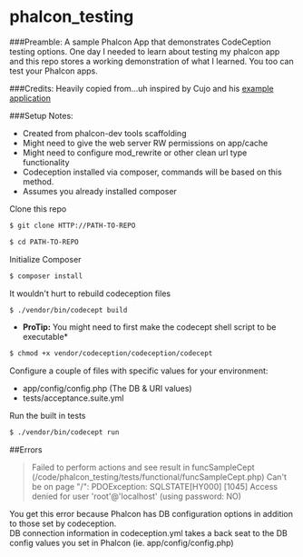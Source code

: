 
phalcon_testing
===============
###Preamble: 
A sample Phalcon App that demonstrates CodeCeption testing options.  One day I needed to learn about testing my phalcon app and this repo stores a working demonstration of what I learned.  You too can test your Phalcon apps.


###Credits:
Heavily copied from...uh inspired by Cujo and his [example application](https://github.com/cujo/Codeception-Phalcon1-Example)

###Setup Notes:
- Created from phalcon-dev tools scaffolding
- Might need to give the web server RW permissions on app/cache
- Might need to configure mod_rewrite or other clean url type functionality
- Codeception installed via composer, commands will be based on this method.
- Assumes you already installed composer


Clone this repo
```sh
$ git clone HTTP://PATH-TO-REPO
```

```sh
$ cd PATH-TO-REPO
```
   
Initialize Composer
```sh
$ composer install
```

It wouldn't hurt to rebuild codeception files
```sh
$ ./vendor/bin/codecept build
```
* **ProTip:** You might need to first make the codecept shell script to be executable*
```sh
$ chmod +x vendor/codeception/codeception/codecept
```

Configure a couple of files with specific values for your environment:
- app/config/config.php (The DB & URI values)
- tests/acceptance.suite.yml


Run the built in tests
```sh
$ ./vendor/bin/codecept run
```


##Errors
> Failed to perform actions and see result in funcSampleCept (/code/phalcon_testing/tests/functional/funcSampleCept.php)
> Can't be on page "/":
> PDOException: SQLSTATE[HY000] [1045] Access denied for user 'root'@'localhost' (using password: NO)

You get this error because Phalcon has DB configuration options in addition to those set by codeception.  
DB connection information in codeception.yml takes a back seat to the DB config values you set in Phalcon (ie. app/config/config.php) 